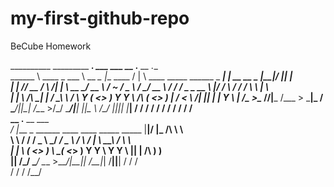 # my-first-github-repo
BeCube Homework 


__________       _________      ___.              ___ ___                                           __             .__  __  .__      
\______   \ ____ \_   ___ \ __ _\_ |__   ____    /   |   \  ____   _____   ______  _  _____________|  | __ __  _  _|__|/  |_|  |__   
 |    |  _// __ \/    \  \/|  |  \ __ \_/ __ \  /    ~    \/  _ \ /     \_/ __ \ \/ \/ /  _ \_  __ \  |/ / \ \/ \/ /  \   __\  |  \  
 |    |   \  ___/\     \___|  |  / \_\ \  ___/  \    Y    (  <_> )  Y Y  \  ___/\     (  <_> )  | \/    <   \     /|  ||  | |   Y  \ 
 |______  /\___  >\______  /____/|___  /\___  >  \___|_  / \____/|__|_|  /\___  >\/\_/ \____/|__|  |__|_ \   \/\_/ |__||__| |___|  / 
        \/     \/        \/          \/     \/         \/              \/     \/                        \/                       \/  
  __                                               .__  __         ___                                                               
_/  |___  _  ______     ____  ____   _____   _____ |__|/  |_   /\  \  \                                                              
\   __\ \/ \/ /  _ \  _/ ___\/  _ \ /     \ /     \|  \   __\  \/   \  \                                                             
 |  |  \     (  <_> ) \  \__(  <_> )  Y Y  \  Y Y  \  ||  |    /\    )  )                                                            
 |__|   \/\_/ \____/   \___  >____/|__|_|  /__|_|  /__||__|    \/   /  /                                                             
                           \/            \/      \/                /__/      
